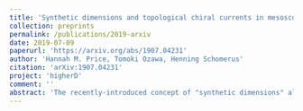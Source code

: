 ```yaml
---
title: 'Synthetic dimensions and topological chiral currents in mesoscopic rings'
collection: preprints
permalink: /publications/2019-arxiv
date: 2019-07-09
paperurl: 'https://arxiv.org/abs/1907.04231'
author: 'Hannah M. Price, Tomoki Ozawa, Henning Schomerus'
citation: 'arXiv:1907.04231'
project: 'higherD'
comment: ''
abstract: 'The recently-introduced concept of "synthetic dimensions" allows for the realization of higher-dimensional topological phenomena in lower-dimensional systems. In this work we study the complementary aspect that synthetic dimensions provide a natural route to topological states in mesoscopic hybrid devices. We demonstrate this for the current induced into a closed one-dimensional Aharonov-Bohm ring by the interaction with a dynamic mesoscopic magnet. The quantization of the magnetic moment provides a synthetic dimension that complements the charge motion around the ring. We present a direct mapping that places the combined ring-magnet system into the class of quantum Hall models, and demonstrate that topological features, combined with the magnet's anisotropy, can lead to clear signatures in the persistent current of the single-particle ground state.'
---
```

